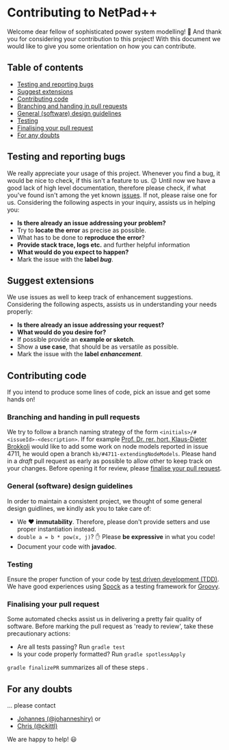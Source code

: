 # Contributing to NetPad++
Welcome dear fellow of sophisticated power system modelling! :wave:
And thank you for considering your contribution to this project!
With this document we would like to give you some orientation on how you can contribute.

## Table of contents
*   [Testing and reporting bugs](#testing-and-reporting-bugs)
*   [Suggest extensions](#suggest-extensions)
*   [Contributing code](#contributing-code)
*   [Branching and handing in pull requests](#branching-and-handing-in-pull-requests)
*   [General (software) design guidelines](#general-software-design-guidelines)
*   [Testing](#testing)
*   [Finalising your pull request](#finalising-your-pull-request)
*   [For any doubts](#for-any-doubts)

## Testing and reporting bugs
We really appreciate your usage of this project.
Whenever you find a bug, it would be nice to check, if this isn't a feature to us. :wink:
Until now we have a good lack of high level documentation, therefore please check, if what you've found isn't among the yet known [issues](https://guides.github.com/features/issues/).
If not, please raise one for us.
Considering the following aspects in your inquiry, assists us in helping you:

*   **Is there already an issue addressing your problem?**
*   Try to **locate the error** as precise as possible.
*   What has to be done to **reproduce the error**?
*   **Provide stack trace, logs etc.** and further helpful information
*   **What would do you expect to happen?**
*   Mark the issue with the **label _bug_**.

## Suggest extensions
We use issues as well to keep track of enhancement suggestions.
Considering the following aspects, assists us in understanding your needs properly:

*   **Is there already an issue addressing your request?**
*   **What would do you desire for?**
*   If possible provide an **example or sketch**.
*   Show a **use case**, that should be as versatile as possible.
*   Mark the issue with the **label _enhancement_**.

## Contributing code
If you intend to produce some lines of code, pick an issue and get some hands on!

### Branching and handing in pull requests
We try to follow a branch naming strategy of the form `<initials>/#<issueId>-<description>`.
If for example [Prof. Dr. rer. hort. Klaus-Dieter Brokkoli](https://www.instagram.com/prof_broccoli/) would like to add some work on node models reported in issue 4711, he would open a branch `kb/#4711-extendingNodeModels`.
Please hand in a _draft_ pull request as early as possible to allow other to keep track on your changes.
Before opening it for review, please [finalise your pull request](#finalising-your-pull-request).

### General (software) design guidelines
In order to maintain a consistent project, we thought of some general design guidlines, we kindly ask you to take care of:

*   We :heart: **immutability**. Therefore, please don't provide setters and use proper instantiation instead.
*   `double a = b * pow(x, j)`? :hand: Please **be expressive** in what you code!
*   Document your code with **javadoc**.

### Testing
Ensure the proper function of your code by [test driven development (TDD)](https://www.guru99.com/test-driven-development.html).
We have good experiences using [Spock](http://spockframework.org/) as a testing framework for [Groovy](https://groovy-lang.org/).

### Finalising your pull request
Some automated checks assist us in delivering a pretty fair quality of software.
Before marking the pull request as 'ready to review', take these precautionary actions:

*   Are all tests passing? Run `gradle test`
*   Is your code properly formatted? Run `gradle spotlessApply`

`gradle finalizePR` summarizes all of these steps .

## For any doubts
... please contact
*   [Johannes (@johanneshiry)](https://github.com/johanneshiry) or
*   [Chris (@ckittl)](https://github.com/ckittl)

We are happy to help! :smiley:
